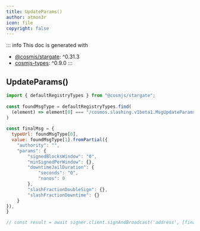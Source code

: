 ```yaml
---
title: UpdateParams()
author: atmon3r
icon: file
copyright: false
---
```


::: info
This doc is generated with 
- [@cosmjs/stargate](https://www.npmjs.com/package/@cosmjs/stargate): ^0.31.3
- [cosmjs-types](https://www.npmjs.com/package/cosmjs-types): ^0.9.0
:::
  
## UpdateParams()
 
```js
import { defaultRegistryTypes } from "@cosmjs/stargate";
 
const foundMsgType = defaultRegistryTypes.find(
  (element) => element[0] === "/cosmos.slashing.v1beta1.MsgUpdateParams"
)
  
const finalMsg = {
  typeUrl: foundMsgType[0],
  value: foundMsgType[1].fromPartial({
    "authority": "",
    "params": {
        "signedBlocksWindow": "0",
        "minSignedPerWindow": {},
        "downtimeJailDuration": {
            "seconds": "0",
            "nanos": 0
        },
        "slashFractionDoubleSign": {},
        "slashFractionDowntime": {}
    }
}),
}

// const result = await signer.client.signAndBroadcast('address', [finalMsg], "auto", "")
 
```
   
